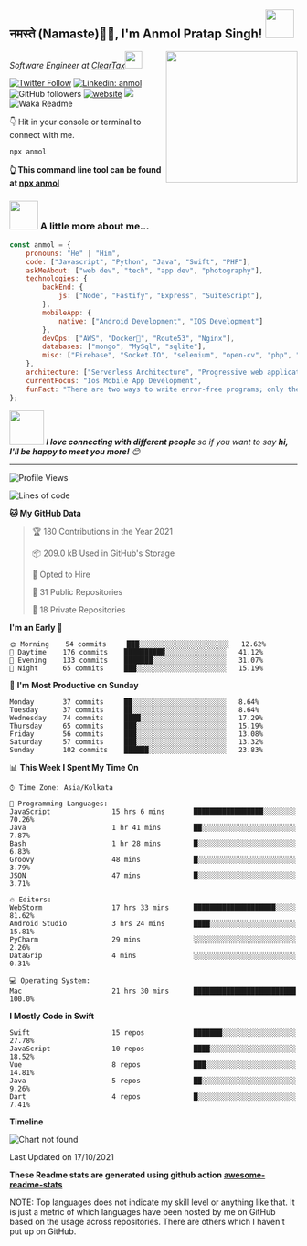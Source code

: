 <h2>नमस्ते (Namaste)🙏🏻, I'm Anmol Pratap Singh! <img src="https://media.giphy.com/media/12oufCB0MyZ1Go/giphy.gif" width="50"></h2>
<img align='right' src="https://media.giphy.com/media/M9gbBd9nbDrOTu1Mqx/giphy.gif" width="230">
<p><em>Software Engineer at <a href="http://www.cleartax.in">ClearTax</a><img src="https://media.giphy.com/media/WUlplcMpOCEmTGBtBW/giphy.gif" width="30"> 
</em></p>

[![Twitter Follow](https://img.shields.io/twitter/follow/misteranmol?label=Follow)](https://twitter.com/intent/follow?screen_name=misteranmol)
[![Linkedin: anmol](https://img.shields.io/badge/-anmol-blue?style=flat-square&logo=Linkedin&logoColor=white&link=https://www.linkedin.com/in/anmol-p-singh/)](https://www.linkedin.com/in/anmol-p-singh/)
![GitHub followers](https://img.shields.io/github/followers/anmol098?label=Follow&style=social)
[![website](https://img.shields.io/badge/Website-46a2f1.svg?&style=flat-square&logo=Google-Chrome&logoColor=white&link=https://anmolsingh.me/)](https://anmolsingh.me/)
![](https://visitor-badge.glitch.me/badge?page_id=anmol098.anmol098)
![Waka Readme](https://github.com/anmol098/anmol098/workflows/Waka%20Readme/badge.svg)

👇 Hit in your console or terminal to connect with me.

```bash
npx anmol
```
**👆 This command line tool can be found at [npx anmol](https://github.com/anmol098/npx_card)**

### <img src="https://media.giphy.com/media/VgCDAzcKvsR6OM0uWg/giphy.gif" width="50"> A little more about me...  

```javascript
const anmol = {
    pronouns: "He" | "Him",
    code: ["Javascript", "Python", "Java", "Swift", "PHP"],
    askMeAbout: ["web dev", "tech", "app dev", "photography"],
    technologies: {
        backEnd: {
            js: ["Node", "Fastify", "Express", "SuiteScript"],
        },
        mobileApp: {
            native: ["Android Development", "IOS Development"]
        },
        devOps: ["AWS", "Docker🐳", "Route53", "Nginx"],
        databases: ["mongo", "MySql", "sqlite"],
        misc: ["Firebase", "Socket.IO", "selenium", "open-cv", "php", "SuiteApp"]
    },
    architecture: ["Serverless Architecture", "Progressive web applications", "Single page applications"],
    currentFocus: "Ios Mobile App Development",
    funFact: "There are two ways to write error-free programs; only the third one works"
};
```

<img src="https://media.giphy.com/media/LnQjpWaON8nhr21vNW/giphy.gif" width="60"> <em><b>I love connecting with different people</b> so if you want to say <b>hi, I'll be happy to meet you more!</b> 😊</em>

---
<!--START_SECTION:waka-->
![Profile Views](http://img.shields.io/badge/Profile%20Views-900-blue)

![Lines of code](https://img.shields.io/badge/From%20Hello%20World%20I%27ve%20Written-995529%20lines%20of%20code-blue)

**🐱 My GitHub Data** 

> 🏆 180 Contributions in the Year 2021
 > 
> 📦 209.0 kB Used in GitHub's Storage 
 > 
> 💼 Opted to Hire
 > 
> 📜 31 Public Repositories 
 > 
> 🔑 18 Private Repositories  
 > 
**I'm an Early 🐤** 

```text
🌞 Morning    54 commits     ███░░░░░░░░░░░░░░░░░░░░░░   12.62% 
🌆 Daytime    176 commits    ██████████░░░░░░░░░░░░░░░   41.12% 
🌃 Evening    133 commits    ███████░░░░░░░░░░░░░░░░░░   31.07% 
🌙 Night      65 commits     ███░░░░░░░░░░░░░░░░░░░░░░   15.19%

```
📅 **I'm Most Productive on Sunday** 

```text
Monday       37 commits     ██░░░░░░░░░░░░░░░░░░░░░░░   8.64% 
Tuesday      37 commits     ██░░░░░░░░░░░░░░░░░░░░░░░   8.64% 
Wednesday    74 commits     ████░░░░░░░░░░░░░░░░░░░░░   17.29% 
Thursday     65 commits     ███░░░░░░░░░░░░░░░░░░░░░░   15.19% 
Friday       56 commits     ███░░░░░░░░░░░░░░░░░░░░░░   13.08% 
Saturday     57 commits     ███░░░░░░░░░░░░░░░░░░░░░░   13.32% 
Sunday       102 commits    ██████░░░░░░░░░░░░░░░░░░░   23.83%

```


📊 **This Week I Spent My Time On** 

```text
⌚︎ Time Zone: Asia/Kolkata

💬 Programming Languages: 
JavaScript               15 hrs 6 mins       █████████████████░░░░░░░░   70.26% 
Java                     1 hr 41 mins        ██░░░░░░░░░░░░░░░░░░░░░░░   7.87% 
Bash                     1 hr 28 mins        █░░░░░░░░░░░░░░░░░░░░░░░░   6.83% 
Groovy                   48 mins             █░░░░░░░░░░░░░░░░░░░░░░░░   3.79% 
JSON                     47 mins             █░░░░░░░░░░░░░░░░░░░░░░░░   3.71%

🔥 Editors: 
WebStorm                 17 hrs 33 mins      ████████████████████░░░░░   81.62% 
Android Studio           3 hrs 24 mins       ████░░░░░░░░░░░░░░░░░░░░░   15.81% 
PyCharm                  29 mins             ░░░░░░░░░░░░░░░░░░░░░░░░░   2.26% 
DataGrip                 4 mins              ░░░░░░░░░░░░░░░░░░░░░░░░░   0.31%

💻 Operating System: 
Mac                      21 hrs 30 mins      █████████████████████████   100.0%

```

**I Mostly Code in Swift** 

```text
Swift                    15 repos            ███████░░░░░░░░░░░░░░░░░░   27.78% 
JavaScript               10 repos            ████░░░░░░░░░░░░░░░░░░░░░   18.52% 
Vue                      8 repos             ███░░░░░░░░░░░░░░░░░░░░░░   14.81% 
Java                     5 repos             ██░░░░░░░░░░░░░░░░░░░░░░░   9.26% 
Dart                     4 repos             █░░░░░░░░░░░░░░░░░░░░░░░░   7.41%

```


**Timeline**

![Chart not found](https://raw.githubusercontent.com/anmol098/anmol098/master/charts/bar_graph.png) 


 Last Updated on 17/10/2021
<!--END_SECTION:waka-->

**These Readme stats are generated using github action [awesome-readme-stats](https://github.com/anmol098/waka-readme-stats)**

NOTE: Top languages does not indicate my skill level or anything like that. It is just a metric of which languages have been hosted by me on GitHub based on the usage across repositories. There are others which I haven't put up on GitHub.
